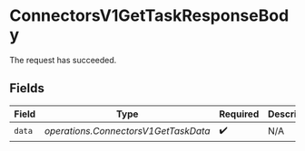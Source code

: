 # ConnectorsV1GetTaskResponseBody

The request has succeeded.


## Fields

| Field                                | Type                                 | Required                             | Description                          |
| ------------------------------------ | ------------------------------------ | ------------------------------------ | ------------------------------------ |
| `data`                               | *operations.ConnectorsV1GetTaskData* | :heavy_check_mark:                   | N/A                                  |